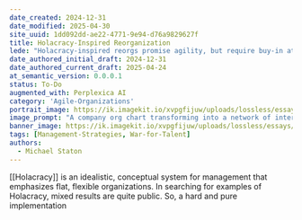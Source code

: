 ```yaml
---
date_created: 2024-12-31
date_modified: 2025-04-30
site_uuid: 1dd092dd-ae22-4771-9e94-d76a9829627f
title: Holacracy-Inspired Reorganization
lede: "Holacracy-inspired reorgs promise agility, but require buy-in at every level to succeed."
date_authored_initial_draft: 2024-12-31
date_authored_current_draft: 2025-04-24
at_semantic_version: 0.0.0.1
status: To-Do
augmented_with: Perplexica AI
category: 'Agile-Organizations'
portrait_image: https://ik.imagekit.io/xvpgfijuw/uploads/lossless/essays/2025-05-04_portraitimage_Holacracy-Inspired-Reorganization_52e3c142-763f-45ac-9026-bb264fb21cf1_vhRQaYv6x.jpg
image_prompt: "A company org chart transforming into a network of interconnected circles, each with empowered teams, and a central hub glowing with collaborative energy. The mood is modern, dynamic, and organizational."
banner_image: https://ik.imagekit.io/xvpgfijuw/uploads/lossless/essays/2025-05-04_bannerimage_Holacracy-Inspired-Reorganization_06caed4f-02f1-4594-b00c-623559357c5d_m-4ECyzlP.jpg
tags: [Management-Strategies, War-for-Talent]
authors: 
  - Michael Staton
---
```


[[Holacracy]] is an idealistic, conceptual system for management that emphasizes flat, flexible organizations. In searching for examples of Holacracy, mixed results are quite public. So, a hard and pure implementation 